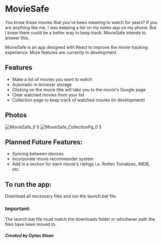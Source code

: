 # MovieSafe

You know those movies that you've been meaning to watch for years? If you are anything like me, I was keeping a list on my notes app on my phone. But I knew there could be a better way to keep track. MovieSafe intends to answer this.

MovieSafe is an app designed with React to improve the movie tracking experience. More features are currently in development.

## Features

- Make a list of movies you want to watch
- Automatic in-browser storage
- Clicking on the movie title will take you to the movie's Google page
- Clear watched movies from your list
- Collection page to keep track of watched movies (in development)

## Photos

![MovieSafe_0 5](https://user-images.githubusercontent.com/82912016/205323063-e7dc4a59-2e9e-4733-b7c5-694fd324f382.PNG)
![MovieSafe_CollectionPg_0 5](https://user-images.githubusercontent.com/82912016/205323098-f3e01765-a1e8-46d2-9f08-2d2190e5924c.PNG)

## Planned Future Features:

- Syncing between devices
- Incorporate movie recommender system
- Add in a section for each movie's ratings i.e. Rotten Tomatoes, iMDB, etc.

## To run the app:

Download all necessary files and run the launch.bat file.

### Important:

The launch.bat file must match the downloads folder or whichever path the files have been moved to.

##### Created by Dylan Sloan
